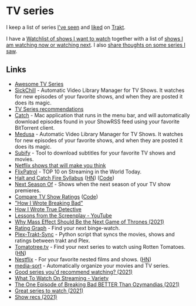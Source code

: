 # TV series

I keep a list of series [I've seen](https://trakt.tv/users/nikitavoloboev/history) and [liked](https://trakt.tv/users/nikitavoloboev/lists/favorite-series?sort=rank,asc) on [Trakt](https://trakt.tv/users/nikitavoloboev).

I have a [Watchlist of shows I want to watch](https://trakt.tv/users/nikitavoloboev/watchlist?sort=added,asc) together with a list of [shows I am watching now or watching next](https://trakt.tv/users/nikitavoloboev/lists/next-now?sort=added,asc). I also [share thoughts on some series I saw](https://trakt.tv/users/nikitavoloboev/comments).

## Links

- [Awesome TV Series](https://github.com/learn-anything/tv-series)
- [SickChill](https://github.com/SickChill/SickChill) - Automatic Video Library Manager for TV Shows. It watches for new episodes of your favorite shows, and when they are posted it does its magic.
- [TV Series recommendations](https://michael.stapelberg.ch/series/)
- [Catch](https://github.com/mipstian/catch) - Mac application that runs in the menu bar, and will automatically download episodes found in your ShowRSS feed using your favorite BitTorrent client.
- [Medusa](https://github.com/pymedusa/Medusa) - Automatic Video Library Manager for TV Shows. It watches for new episodes of your favorite shows, and when they are posted it does its magic.
- [Subify](https://github.com/matcornic/subify) - Tool to download subtitles for your favorite TV shows and movies.
- [Netflix shows that will make you think](https://nesslabs.com/netflix)
- [FlixPatrol](https://flixpatrol.com/) - TOP 10 on Streaming in the World Today.
- [Halt and Catch Fire Syllabus](https://bits.ashleyblewer.com/halt-and-catch-fire-syllabus/) ([HN](https://news.ycombinator.com/item?id=25912241)) ([Code](https://github.com/ablwr/halt-and-catch-fire-syllabus))
- [Next Season Of](https://next-season-of.com/) - Shows when the next season of your TV show premieres.
- [Compare TV Show Ratings](https://phiresky.github.io/tv-show-ratings/) ([Code](https://github.com/phiresky/tv-show-ratings))
- ["How I Wrote Breaking Bad"](https://www.youtube.com/watch?v=FrRBZNpPAfk)
- [How I Wrote True Detective](https://www.youtube.com/watch?v=2hPn-23N8q4)
- [Lessons from the Screenplay - YouTube](https://www.youtube.com/channel/UCErSSa3CaP_GJxmFpdjG9Jw)
- [Why Mass Effect Should Be the Next Game of Thrones (2021)](https://www.youtube.com/watch?v=-elPKyfpJrM)
- [Rating Graph](https://www.ratingraph.com/) - Find your next binge-watch.
- [Plex-Trakt-Sync](https://github.com/Taxel/PlexTraktSync) - Python script that syncs the movies, shows and ratings between trakt and Plex.
- [Tomatotree.tv](https://tomatotree.tv/) - Find your next series to watch using Rotten Tomatoes. ([HN](https://news.ycombinator.com/item?id=28051563))
- [Nestflix](https://nestflix.fun/) - For your favorite nested films and shows. ([HN](https://news.ycombinator.com/item?id=28189435))
- [media-sort](https://github.com/jpillora/media-sort) - Automatically organize your movies and TV series.
- [Good series you'd recommend watching? (2021)](https://www.reddit.com/r/AskMen/comments/pjl2bc/boys_whats_a_good_series_youd_recommend_watching/)
- [What To Watch On Streaming - Variety](https://variety.com/what-to-watch-streaming-movies-shows-online/)
- [The One Episode of Breaking Bad BETTER Than Ozymandias (2021)](https://www.youtube.com/watch?v=q6mheeEtCyw)
- [Great series to watch (2021)](https://twitter.com/adamwathan/status/1441918348531355648)
- [Show recs (2021)](https://twitter.com/harryhurst/status/1442078837861404674)
